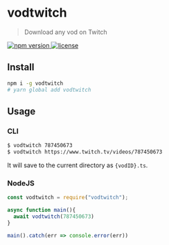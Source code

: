 # vodtwitch

> Download any vod on Twitch

<a href="https://npmjs.org/package/vodtwitch">
  <img src="https://img.shields.io/npm/v/vodtwitch.svg"
       alt="npm version">
</a>
<a href="https://github.com/matschik/vodtwitch/blob/master/LICENSE">
  <img src="https://img.shields.io/npm/l/vodtwitch.svg"
       alt="license">
</a>
<br/>

## Install

```bash
npm i -g vodtwitch
# yarn global add vodtwitch
```

## Usage

### CLI
```sh
$ vodtwitch 787450673
$ vodtwitch https://www.twitch.tv/videos/787450673
```

It will save to the current directory as `{vodID}.ts`.

### NodeJS

```js
const vodtwitch = require("vodtwitch");

async function main(){
  await vodtwitch(787450673)
}

main().catch(err => console.error(err))
```
